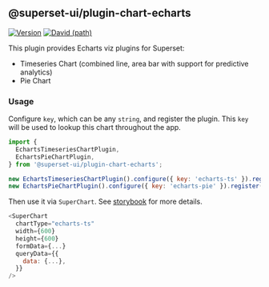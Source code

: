 ## @superset-ui/plugin-chart-echarts

[![Version](https://img.shields.io/npm/v/@superset-ui/plugin-chart-echarts.svg?style=flat-square)](https://www.npmjs.com/package/@superset-ui/plugin-chart-echarts)
[![David (path)](https://img.shields.io/david/apache-superset/superset-ui.svg?path=packages%2Fsuperset-ui-plugin-chart-echarts&style=flat-square)](https://david-dm.org/apache-superset/superset-ui?path=packages/superset-ui-plugin-chart-echarts)

This plugin provides Echarts viz plugins for Superset:

- Timeseries Chart (combined line, area bar with support for predictive analytics)
- Pie Chart

### Usage

Configure `key`, which can be any `string`, and register the plugin. This `key` will be used to
lookup this chart throughout the app.

```js
import {
  EchartsTimeseriesChartPlugin,
  EchartsPieChartPlugin,
} from '@superset-ui/plugin-chart-echarts';

new EchartsTimeseriesChartPlugin().configure({ key: 'echarts-ts' }).register();
new EchartsPieChartPlugin().configure({ key: 'echarts-pie' }).register();
```

Then use it via `SuperChart`. See
[storybook](https://apache-superset.github.io/superset-ui/?selectedKind=chart-plugins-plugin-chart-echarts)
for more details.

```js
<SuperChart
  chartType="echarts-ts"
  width={600}
  height={600}
  formData={...}
  queryData={{
    data: {...},
  }}
/>
```
